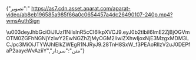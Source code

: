 {"تصویر":"
https://as7.cdn.asset.aparat.com/aparat-video/ab8eb196585a985f66a0c0654457a4dc26490107-240p.mp4?wmsAuthSign

\u003deyJhbGciOiJIUzI1NiIsInR5cCI6IkpXVCJ9.eyJ0b2tlbiI6ImE2ZjBjOGVmOTM0ZGFhNGNjYzIwY2EwNGZhZjMyOGM2IiwiZXhwIjoxNjE3MzgxMDM3LCJpc3MiOiJTYWJhIElkZWEgR1NJRyJ9.28TnH8SxW_f3PEAoRllzV2uJ0DEPfaP2aayeWvAziiY","متن":"سردار"}
